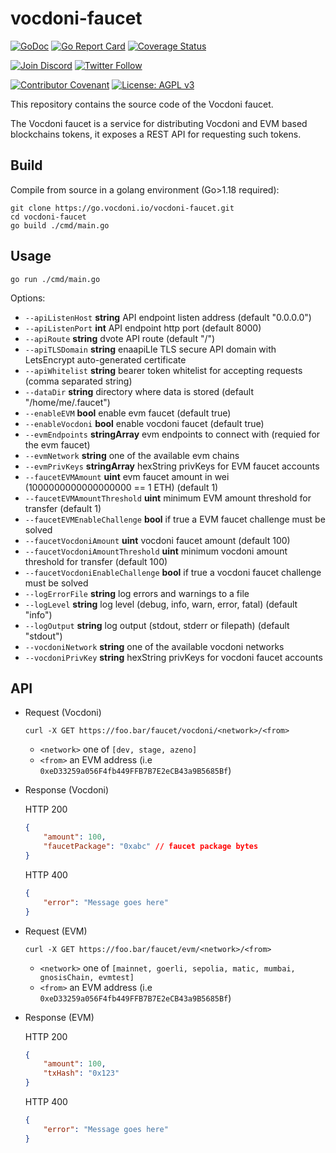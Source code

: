 # vocdoni-faucet

[![GoDoc](https://godoc.org/go.vocdoni.io/vocdoni-faucet?status.svg)](https://godoc.org/go.vocdoni.io/vocdoni-faucet)
[![Go Report Card](https://goreportcard.com/badge/go.vocdoni.io/vocdoni-faucet)](https://goreportcard.com/report/go.vocdoni.io/vocdoni-faucet)
[![Coverage Status](https://coveralls.io/repos/github/vocdoni/vocdoni-faucet/badge.svg?branch=master)](https://coveralls.io/github/vocdoni/vocdoni-faucet?branch=master)

[![Join Discord](https://img.shields.io/badge/discord-join%20chat-blue.svg)](https://discord.gg/4hKeArDaU2)
[![Twitter Follow](https://img.shields.io/twitter/follow/vocdoni.svg?style=social&label=Follow)](https://twitter.com/vocdoni)

[![Contributor Covenant](https://img.shields.io/badge/Contributor%20Covenant-v1.4%20adopted-ff69b4.svg)](code-of-conduct.md) [![License: AGPL v3](https://img.shields.io/badge/License-AGPL%20v3-blue.svg)](https://www.gnu.org/licenses/agpl-3.0)

This repository contains the source code of the Vocdoni faucet.

The Vocdoni faucet is a service for distributing Vocdoni and EVM based blockchains tokens, it exposes a REST API
for requesting such tokens.

## Build

Compile from source in a golang environment (Go>1.18 required):

```
git clone https://go.vocdoni.io/vocdoni-faucet.git
cd vocdoni-faucet
go build ./cmd/main.go
```

## Usage

`go run ./cmd/main.go`

Options:

- `--apiListenHost` **string**                API endpoint listen address (default "0.0.0.0")
- `--apiListenPort` **int**                   API endpoint http port (default 8000)
- `--apiRoute` **string**                     dvote API route (default "/")
- `--apiTLSDomain` **string**                 enaapiLle TLS secure API domain with LetsEncrypt auto-generated certificate
- `--apiWhitelist` **string**                 bearer token whitelist for accepting requests (comma separated string)
- `--dataDir` **string**                      directory where data is stored (default "/home/me/.faucet")
- `--enableEVM` **bool**                      enable evm faucet (default true)
- `--enableVocdoni` **bool**                  enable vocdoni faucet (default true)
- `--evmEndpoints` **stringArray**            evm endpoints to connect with (requied for the evm faucet)
- `--evmNetwork` **string**                   one of the available evm chains
- `--evmPrivKeys` **stringArray**             hexString privKeys for EVM faucet accounts
- `--faucetEVMAmount` **uint**                evm faucet amount in wei (1000000000000000000 == 1 ETH) (default 1)
- `--faucetEVMAmountThreshold` **uint**       minimum EVM amount threshold for transfer (default 1)
- `--faucetEVMEnableChallenge` **bool**       if true a EVM faucet challenge must be solved
- `--faucetVocdoniAmount` **uint**            vocdoni faucet amount (default 100)
- `--faucetVocdoniAmountThreshold` **uint**   minimum vocdoni amount threshold for transfer (default 100)
- `--faucetVocdoniEnableChallenge` **bool**   if true a vocdoni faucet challenge must be solved
- `--logErrorFile` **string**                 log errors and warnings to a file
- `--logLevel` **string**                     log level (debug, info, warn, error, fatal) (default "info")
- `--logOutput` **string**                    log output (stdout, stderr or filepath) (default "stdout")
- `--vocdoniNetwork` **string**               one of the available vocdoni networks
- `--vocdoniPrivKey` **string**               hexString privKeys for vocdoni faucet accounts

## API

- Request (Vocdoni)

    `curl -X GET https://foo.bar/faucet/vocdoni/<network>/<from>`

    - `<network>` one of `[dev, stage, azeno]`
    - `<from>` an EVM address (i.e `0xeD33259a056F4fb449FFB7B7E2eCB43a9B5685Bf`)

- Response (Vocdoni)

    HTTP 200

    ```json
    {
        "amount": 100,
        "faucetPackage": "0xabc" // faucet package bytes
    }
    ```

    HTTP 400

    ```json
    {
        "error": "Message goes here"
    }
    ```

- Request (EVM)

    `curl -X GET https://foo.bar/faucet/evm/<network>/<from>`

    - `<network>` one of `[mainnet, goerli, sepolia, matic, mumbai, gnosisChain, evmtest]`
    - `<from>` an EVM address (i.e `0xeD33259a056F4fb449FFB7B7E2eCB43a9B5685Bf`)

- Response (EVM)

    HTTP 200

    ```json
    {
        "amount": 100,
        "txHash": "0x123"
    }
    ```

    HTTP 400

    ```json
    {
        "error": "Message goes here"
    }
    ```
